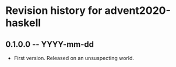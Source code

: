 # Revision history for advent2020-haskell

## 0.1.0.0 -- YYYY-mm-dd

* First version. Released on an unsuspecting world.

